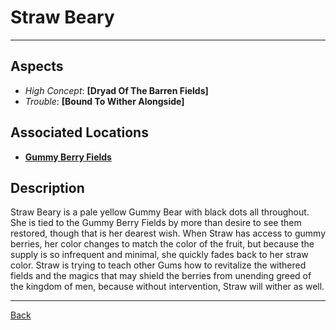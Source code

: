 # Straw Beary

---

## Aspects
 - *High Concept*: **[Dryad Of The Barren Fields]**
 - *Trouble*: **[Bound To Wither Alongside]**

## Associated Locations
 - **[Gummy Berry Fields](../locations/gummy-berry-fields.md)**

## Description
Straw Beary is a pale yellow Gummy Bear with black dots all throughout. She is tied to the Gummy Berry Fields by more than desire to see them restored, though that is her dearest wish. When Straw has access to gummy berries, her color changes to match the color of the fruit, but because the supply is so infrequent and minimal, she quickly fades back to her straw color. 
Straw is trying to teach other Gums how to revitalize the withered fields and the magics that may shield the berries from unending greed of the kingdom of men, because without intervention, Straw will wither as well. 

---
[Back](./npcs.md)